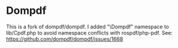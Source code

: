 Dompdf
======

This is a fork of dompdf/dompdf. I added "\Dompdf" namespace to lib/Cpdf.php to avoid namespace conflicts with rospdf/php-pdf. 
See: https://github.com/dompdf/dompdf/issues/1668
